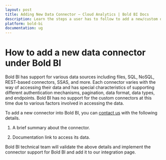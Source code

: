 ```yaml
---
layout: post
title: Adding New Data Connector – Cloud Analytics | Bold BI Docs
description: Learn the steps a user has to follow to add a new/custom data connector under Bold BI for cloud analytics.
platform: bold-bi
documentation: ug
---
```


# How to add a new data connector under Bold BI

Bold BI has support for various data sources including files, SQL, NoSQL, REST-based connectors, SSAS, and more. Each connector varies with the way of accessing their data and has special characteristics of supporting different authentication mechanisms, pagination, data format, data types, and endpoints. Bold BI has no support for the custom connectors at this time due to various factors involved in accessing the data.  

To add a new connector into Bold BI, you can [contact us](https://www.boldbi.com/support) with the following details.  

 1. A brief summary about the connector.

 2. Documentation link to access its data.

Bold BI technical team will validate the above details and implement the connector support for Bold BI and add it to our integration page.  

